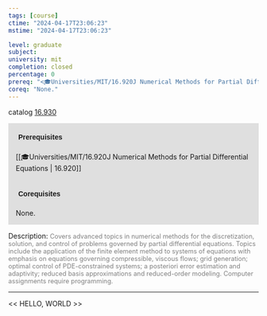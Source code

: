 ```yaml
---
tags: [course]
ctime: "2024-04-17T23:06:23"
mstime: "2024-04-17T23:06:23"

level: graduate
subject: 
university: mit
completion: closed
percentage: 0
prereq: "<🎓Universities/MIT/16.920J Numerical Methods for Partial Differential Equations>"
coreq: "None."
---
```


catalog [16.930](http://student.mit.edu/catalog/m16b.html#16.930)

<span style="display: block; padding: 15px; background-color: rgb(100, 100, 100, 0.2);"><font id="m_prereq1506_0" style="display: block; font-family: Arial, sans-serif; font-weight: bold; padding: 5px">Prerequisites</font><br><span id="prereq1506_0">[[🎓Universities/MIT/16.920J Numerical Methods for Partial Differential Equations | 16.920]]</span></span>
<span style="display: block; padding: 15px; background-color: rgb(100, 100, 100, 0.2);"><font id="m_coreq1506_0" style="display: block; font-family: Arial, sans-serif; font-weight: bold; padding: 5px">Corequisites</font><br><span id="coreq1506_0">None.</span></span>

<font style="">Description:</font>
<font style="color: grey; font-size: 0.8rem;">Covers advanced topics in numerical methods for the discretization, solution, and control of problems governed by partial differential equations. Topics include the application of the finite element method to systems of equations with emphasis on equations governing compressible, viscous flows; grid generation; optimal control of PDE-constrained systems; a posteriori error estimation and adaptivity; reduced basis approximations and reduced-order modeling. Computer assignments require programming.</font>



---

<< HELLO, WORLD >>
